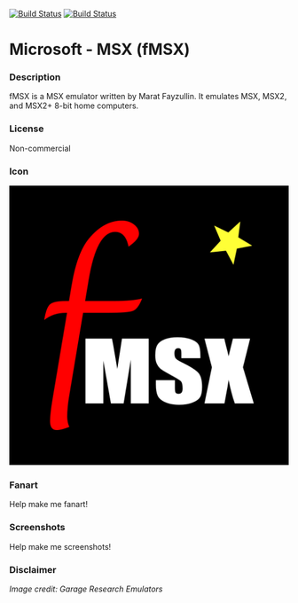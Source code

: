 [![Build Status](https://travis-ci.org/kodi-game/game.libretro.fmsx.svg?branch=master)](https://travis-ci.org/kodi-game/game.libretro.fmsx)
[![Build Status](https://ci.appveyor.com/api/projects/status/github/kodi-game/game.libretro.fmsx?svg=true)](https://ci.appveyor.com/project/kodi-game/game-libretro-fmsx)

# Microsoft - MSX (fMSX)

### Description

fMSX is a MSX emulator written by Marat Fayzullin. It emulates MSX, MSX2, and MSX2+ 8-bit home computers.

### License

Non-commercial

### Icon

![Microsoft - MSX (fMSX) icon](game.libretro.fmsx/resources/icon.png)

### Fanart

Help make me fanart!

### Screenshots

Help make me screenshots!

### Disclaimer

*Image credit: Garage Research Emulators*
